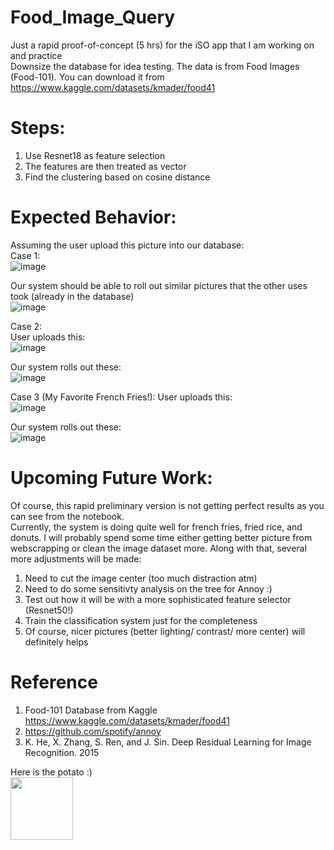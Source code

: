 # Food_Image_Query
Just a rapid proof-of-concept (5 hrs) for the iSO app that I am working on and practice\
Downsize the database for idea testing. The data is from Food Images (Food-101). You can download it from https://www.kaggle.com/datasets/kmader/food41

# Steps:
1. Use Resnet18 as feature selection 
2. The features are then treated as vector 
3. Find the clustering based on cosine distance 

# Expected Behavior:
Assuming the user upload this picture into our database:\
Case 1:\
![image](https://user-images.githubusercontent.com/45325095/166091347-ece9690b-8a49-43d6-8f4f-b20d07a552a3.png)

Our system should be able to roll out similar pictures that the other uses took (already in the database)\
![image](https://user-images.githubusercontent.com/45325095/166092424-6bbdbef7-b50c-4f39-b2e8-162bf4fc25e7.png)

Case 2:\
User uploads this:\
![image](https://user-images.githubusercontent.com/45325095/166092457-e839f603-7270-4586-bb5a-991b9be5c80f.png)

Our system rolls out these:\
![image](https://user-images.githubusercontent.com/45325095/166092491-a492925c-b808-41ff-ab9c-f8ab844c82dd.png)

Case 3 (My Favorite French Fries!):
User uploads this:\
![image](https://user-images.githubusercontent.com/45325095/166092515-30c6f7bb-8075-4225-b2aa-89141a5be614.png)

Our system rolls out these:\
![image](https://user-images.githubusercontent.com/45325095/166092523-d4bfd2c3-9347-4cc5-bcc5-3ac92fffdf71.png)


# Upcoming Future Work:
Of course, this rapid preliminary version is not getting perfect results as you can see from the notebook.\
Currently, the system is doing quite well for french fries, fried rice, and donuts. I will probably spend some time either getting better picture from webscrapping or clean the image dataset more. Along with that, several more adjustments will be made:
1. Need to cut the image center (too much distraction atm)
2. Need to do some sensitivty analysis on the tree for Annoy :) 
3. Test out how it will be with a more sophisticated feature selector (Resnet50!) 
4. Train the classification system just for the completeness
5. Of course, nicer pictures (better lighting/ contrast/ more center) will definitely helps 

# Reference
1. Food-101 Database from Kaggle https://www.kaggle.com/datasets/kmader/food41
2. https://github.com/spotify/annoy
3. K. He, X. Zhang, S. Ren, and J. Sin. Deep Residual Learning for Image Recognition. 2015


Here is the potato :) \
<img src="https://user-images.githubusercontent.com/45325095/166092643-7ee36d9e-2033-423f-a52e-fc77818be7ab.png" width="100" height="100" />


